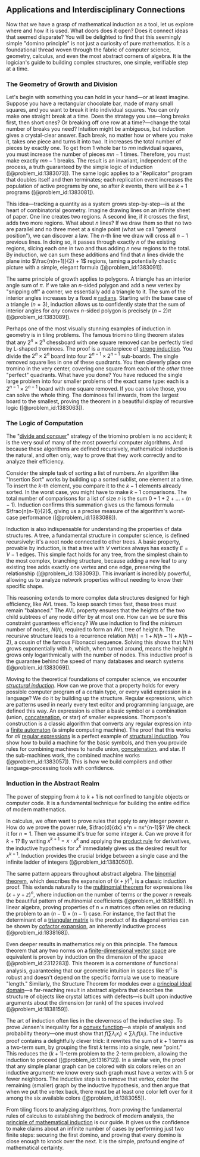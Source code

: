 ## Applications and Interdisciplinary Connections

Now that we have a grasp of mathematical induction as a tool, let us explore where and how it is used. What doors does it open? Does it connect ideas that seemed disparate? You will be delighted to find that this seemingly simple "domino principle" is not just a curiosity of pure mathematics. It is a foundational thread woven through the fabric of computer science, geometry, calculus, and even the most abstract corners of algebra. It is the logician's guide to building complex structures, one simple, verifiable step at a time.

### The Geometry of Growth and Division

Let's begin with something you can hold in your hand—or at least imagine. Suppose you have a rectangular chocolate bar, made of many small squares, and you want to break it into individual squares. You can only make one straight break at a time. Does the strategy you use—long breaks first, then short ones? Or breaking off one row at a time?—change the total number of breaks you need? Intuition might be ambiguous, but induction gives a crystal-clear answer. Each break, no matter how or where you make it, takes one piece and turns it into two. It increases the total number of pieces by exactly one. To get from 1 whole bar to $mn$ individual squares, you must increase the number of pieces $mn-1$ times. Therefore, you must make exactly $mn-1$ breaks. The result is an invariant, independent of the process, a truth guaranteed by the simple logic of induction ([@problem_id:1383073]). The same logic applies to a "Replicator" program that doubles itself and then terminates; each replication event increases the population of active programs by one, so after $k$ events, there will be $k+1$ programs ([@problem_id:1383081]).

This idea—tracking a quantity as a system grows step-by-step—is at the heart of combinatorial geometry. Imagine drawing lines on an infinite sheet of paper. One line creates two regions. A second line, if it crosses the first, adds two more regions. What about $n$ lines? If we draw them so that no two are parallel and no three meet at a single point (what we call "general position"), we can discover a law. The $n$-th line we draw will cross all $n-1$ previous lines. In doing so, it passes through exactly $n$ of the existing regions, slicing each one in two and thus adding $n$ new regions to the total. By induction, we can sum these additions and find that $n$ lines divide the plane into $\frac{n(n+1)}{2} + 1$ regions, taming a potentially chaotic picture with a simple, elegant formula ([@problem_id:1383091]).

The same principle of growth applies to polygons. A triangle has an interior angle sum of $\pi$. If we take an $n$-sided polygon and add a new vertex by "snipping off" a corner, we essentially add a triangle to it. The sum of the interior angles increases by a fixed $\pi$ [radians](@article_id:171199). Starting with the base case of a triangle ($n=3$), induction allows us to confidently state that the sum of interior angles for *any* convex $n$-sided polygon is precisely $(n-2)\pi$ ([@problem_id:1383089]).

Perhaps one of the most visually stunning examples of induction in geometry is in tiling problems. The famous triomino tiling theorem states that any $2^n \times 2^n$ chessboard with one square removed can be perfectly tiled by L-shaped trominoes. The proof is a masterpiece of [strong induction](@article_id:136512). You divide the $2^n \times 2^n$ board into four $2^{n-1} \times 2^{n-1}$ sub-boards. The single removed square lies in one of these quadrants. You then cleverly place one tromino in the very center, covering one square from each of the *other* three "perfect" quadrants. What have you done? You have reduced the single large problem into four smaller problems of the exact same type: each is a $2^{n-1} \times 2^{n-1}$ board with one square removed. If you can solve those, you can solve the whole thing. The dominoes fall inwards, from the largest board to the smallest, proving the theorem in a beautiful display of recursive logic ([@problem_id:1383063]).

### The Logic of Computation

The "[divide and conquer](@article_id:139060)" strategy of the triomino problem is no accident; it is the very soul of many of the most powerful computer algorithms. And because these algorithms are defined recursively, mathematical induction is the natural, and often only, way to prove that they work correctly and to analyze their efficiency.

Consider the simple task of sorting a list of numbers. An algorithm like "Insertion Sort" works by building up a sorted sublist, one element at a time. To insert the $k$-th element, you compare it to the $k-1$ elements already sorted. In the worst case, you might have to make $k-1$ comparisons. The total number of comparisons for a list of size $n$ is the sum $0 + 1 + 2 + \dots + (n-1)$. Induction confirms this summation gives us the famous formula $\frac{n(n-1)}{2}$, giving us a precise measure of the algorithm's worst-case performance ([@problem_id:1383088]).

Induction is also indispensable for understanding the properties of data structures. A tree, a fundamental structure in computer science, is defined recursively: it's a root node connected to other trees. A basic property, provable by induction, is that a tree with $V$ vertices always has exactly $E = V-1$ edges. This simple fact holds for any tree, from the simplest chain to the most complex, branching structure, because adding a new leaf to any existing tree adds exactly one vertex and one edge, preserving the relationship ([@problem_id:1383093]). This invariant is incredibly powerful, allowing us to analyze network properties without needing to know their specific shape.

This reasoning extends to more complex data structures designed for high efficiency, like AVL trees. To keep search times fast, these trees must remain "balanced." The AVL property ensures that the heights of the two child subtrees of any node differ by at most one. How can we be sure this constraint guarantees efficiency? We use induction to find the *minimum* number of nodes, $N(h)$, required to form an AVL tree of height $h$. The recursive structure leads to a recurrence relation $N(h) = 1 + N(h-1) + N(h-2)$, a cousin of the famous Fibonacci sequence. Solving this shows that $N(h)$ grows exponentially with $h$, which, when turned around, means the height $h$ grows only logarithmically with the number of nodes. This inductive proof is the guarantee behind the speed of many databases and search systems ([@problem_id:1383069]).

Moving to the theoretical foundations of computer science, we encounter *[structural induction](@article_id:149721)*. How can we prove that a property holds for every possible computer program of a certain type, or every valid expression in a language? We do it by building up the structure. Regular expressions, which are patterns used in nearly every text editor and programming language, are defined this way. An expression is either a basic symbol or a combination (union, [concatenation](@article_id:136860), or star) of smaller expressions. Thompson's construction is a classic algorithm that converts any regular expression into a [finite automaton](@article_id:160103) (a simple computing machine). The proof that this works for *all* [regular expressions](@article_id:265351) is a perfect example of [structural induction](@article_id:149721). You show how to build a machine for the basic symbols, and then you provide rules for combining machines to handle union, [concatenation](@article_id:136860), and star. If the sub-machines work, the combined machine works ([@problem_id:1383057]). This is how we build compilers and other language-processing tools with confidence.

### Induction in the Abstract Realm

The power of stepping from $k$ to $k+1$ is not confined to tangible objects or computer code. It is a fundamental technique for building the entire edifice of modern mathematics.

In calculus, we often want to prove rules that apply to any integer power $n$. How do we prove the power rule, $\frac{d}{dx} x^n = nx^{n-1}$? We check it for $n=1$. Then we assume it's true for some integer $k$. Can we prove it for $k+1$? By writing $x^{k+1} = x \cdot x^k$ and applying the [product rule](@article_id:143930) for derivatives, the inductive hypothesis for $x^k$ immediately gives us the desired result for $x^{k+1}$. Induction provides the crucial bridge between a single case and the infinite ladder of integers ([@problem_id:1383050]).

The same pattern appears throughout abstract algebra. The [binomial theorem](@article_id:276171), which describes the expansion of $(x+y)^n$, is a classic induction proof. This extends naturally to the [multinomial theorem](@article_id:260234) for expressions like $(x+y+z)^n$, where induction on the number of terms or the power $n$ reveals the beautiful pattern of multinomial coefficients ([@problem_id:1838158]). In linear algebra, proving properties of $n \times n$ matrices often relies on reducing the problem to an $(n-1) \times (n-1)$ case. For instance, the fact that the determinant of a [triangular matrix](@article_id:635784) is the product of its diagonal entries can be shown by [cofactor expansion](@article_id:150428), an inherently inductive process ([@problem_id:1838168]).

Even deeper results in mathematics rely on this principle. The famous theorem that any two norms on a [finite-dimensional vector space](@article_id:186636) are equivalent is proven by induction on the dimension of the space ([@problem_id:2312283]). This theorem is a cornerstone of functional analysis, guaranteeing that our geometric intuition in spaces like $\mathbb{R}^n$ is robust and doesn't depend on the specific formula we use to measure "length." Similarly, the Structure Theorem for modules over a [principal ideal domain](@article_id:151865)—a far-reaching result in abstract algebra that describes the structure of objects like crystal lattices with defects—is built upon inductive arguments about the dimension (or rank) of the spaces involved ([@problem_id:1838159]).

The art of induction often lies in the cleverness of the inductive step. To prove Jensen's inequality for a [convex function](@article_id:142697)—a staple of analysis and probability theory—one must show that $f(\sum \lambda_i x_i) \le \sum \lambda_i f(x_i)$. The inductive proof contains a delightfully clever trick: it rewrites the sum of $k+1$ terms as a two-term sum, by grouping the first $k$ terms into a single, new "point." This reduces the $(k+1)$-term problem to the 2-term problem, allowing the induction to proceed ([@problem_id:1316712]). In a similar vein, the proof that any simple planar graph can be colored with six colors relies on an inductive argument: we know every such graph must have a vertex with 5 or fewer neighbors. The inductive step is to remove that vertex, color the remaining (smaller) graph by the inductive hypothesis, and then argue that when we put the vertex back, there must be at least one color left over for it among the six available colors ([@problem_id:1383055]).

From tiling floors to analyzing algorithms, from proving the fundamental rules of calculus to establishing the bedrock of modern analysis, the [principle of mathematical induction](@article_id:158116) is our guide. It gives us the confidence to make claims about an infinite number of cases by performing just two finite steps: securing the first domino, and proving that every domino is close enough to knock over the next. It is the simple, profound engine of mathematical certainty.